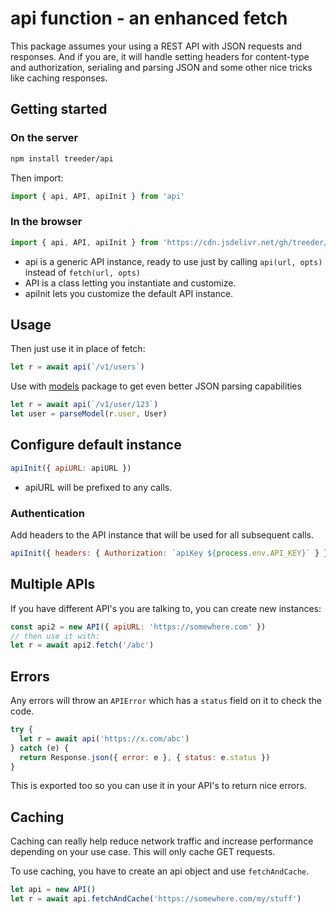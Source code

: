 # api function - an enhanced fetch

This package assumes your using a REST API with JSON requests and responses. And if you are, it will handle
setting headers for content-type and authorization, serialing and parsing JSON and some other nice tricks
like caching responses.

## Getting started

### On the server

```sh
npm install treeder/api
```

Then import:

```js
import { api, API, apiInit } from 'api'
```

### In the browser

```js
import { api, API, apiInit } from 'https://cdn.jsdelivr.net/gh/treeder/api@1/api.js'
```

- api is a generic API instance, ready to use just by calling `api(url, opts)` instead of `fetch(url, opts)`
- API is a class letting you instantiate and customize.
- apiInit lets you customize the default API instance.

## Usage

Then just use it in place of fetch:

```js
let r = await api(`/v1/users`)
```

Use with [models](https://github.com/treeder/models) package to get even better JSON parsing capabilities

```js
let r = await api(`/v1/user/123`)
let user = parseModel(r.user, User)
```

## Configure default instance

```js
apiInit({ apiURL: apiURL })
```

- apiURL will be prefixed to any calls.

### Authentication

Add headers to the API instance that will be used for all subsequent calls.

```js
apiInit({ headers: { Authorization: `apiKey ${process.env.API_KEY}` } })
```

## Multiple APIs

If you have different API's you are talking to, you can create new instances:

```js
const api2 = new API({ apiURL: 'https://somewhere.com' })
// then use it with:
let r = await api2.fetch('/abc')
```

## Errors

Any errors will throw an `APIError` which has a `status` field on it to check the code.

```js
try {
  let r = await api('https://x.com/abc')
} catch (e) {
  return Response.json({ error: e }, { status: e.status })
}
```

This is exported too so you can use it in your API's to return nice errors.

## Caching

Caching can really help reduce network traffic and increase performance
depending on your use case. This will only cache GET requests.

To use caching, you have to create an api object and use `fetchAndCache`.

```js
let api = new API()
let r = await api.fetchAndCache('https://somewhere.com/my/stuff')
```
